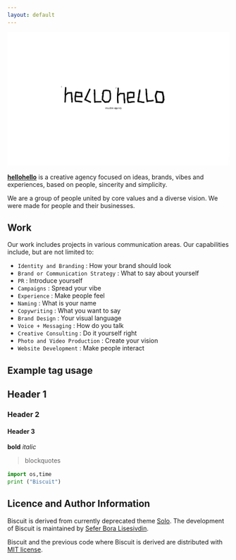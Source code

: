 ```yaml
---
layout: default
---
```


![Banner](assets/hello-logo.png)


**[hellohello](https://www.instagram.com/hellohellocreative/)** is a creative agency focused on ideas, brands, vibes and experiences, based on people, sincerity and simplicity. 

We are a group of people united by core values and a diverse vision. 
We were made for people and their businesses. 



## Work

Our work includes projects in various communication areas.
Our capabilities include, but are not limited to:



* `Identity and Branding`            : How your brand should look
* `Brand or Communication Strategy`            : What to say about yourself
* `PR`            : Introduce yourself
* `Campaigns`            : Spread your vibe
* `Experience`            : Make people feel
* `Naming`            : What is your name
* `Copywriting`            : What you want to say
* `Brand Design`            : Your visual language
* `Voice + Messaging`            : How do you talk
* `Creative Consulting`            : Do it yourself right
* `Photo and Video Production`            : Create your vision
* `Website Development`            : Make people interact



## Example tag usage

## Header 1
### Header 2
#### Header 3
**bold**
*italic*

> blockquotes

~~~python
import os,time
print ("Biscuit")
~~~

## Licence and Author Information

Biscuit is derived from currently deprecated theme [Solo](http://github.com/chibicode/solo). The development of Biscuit is maintained by [Sefer Bora Lisesivdin](https://lrgresearch.org/bora).

Biscuit and the previous code where Biscuit is derived are distributed with [MIT license](https://github.com/sblisesivdin/biscuit/blob/gh-pages/LICENSE).
